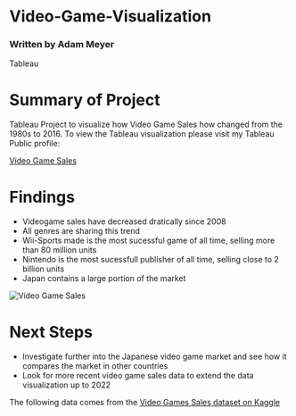 # Video-Game-Visualization
### Written by Adam Meyer
Tableau

# Summary of Project
Tableau Project to visualize how Video Game Sales how changed from the 1980s to 2016. To view the Tableau visualization please visit my Tableau Public profile:

[Video Game Sales](https://public.tableau.com/app/profile/adam.meyer8878/viz/VideoGameSales_16778733011190/Dashboard1)

# Findings
- Videogame sales have decreased dratically since 2008
- All genres are sharing this trend
- Wii-Sports made is the most sucessful game of all time, selling more than 80 million units
- Nintendo is the most sucessfull publisher of all time, selling close to 2 billion units
- Japan contains a large portion of the market

![Video Game Sales](https://user-images.githubusercontent.com/113700029/235690479-48cd42af-be5a-4c8b-9d91-e7ac275260d6.png)

# Next Steps
- Investigate further into the Japanese video game market and see how it compares the market in other countries
- Look for more recent video game sales data to extend the data visualization up to 2022

The following data comes from the [Video Games Sales dataset on Kaggle](https://www.kaggle.com/datasets/sidtwr/videogames-sales-dataset?select=Video_Games_Sales_as_at_22_Dec_2016.csv)

